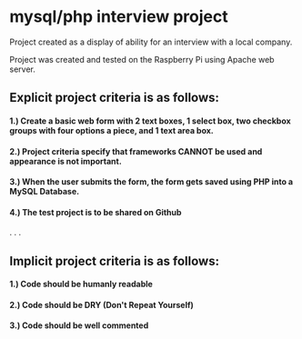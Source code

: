 # mysql/php interview project

Project created as a display of ability for an interview with a local company.

Project was created and tested on the Raspberry Pi using Apache web server.

## Explicit project criteria is as follows:

#### 1.) Create a basic web form with 2 text boxes, 1 select box, two checkbox groups with four options a piece, and 1 text area box.

#### 2.) Project criteria specify that frameworks CANNOT be used and appearance is not important.

#### 3.) When the user submits the form, the form gets saved using PHP into a MySQL Database.

#### 4.) The test project is to be shared on Github

.
.
.

## Implicit project criteria is as follows:

#### 1.) Code should be humanly readable

#### 2.) Code should be DRY (Don't Repeat Yourself)

#### 3.) Code should be well commented

